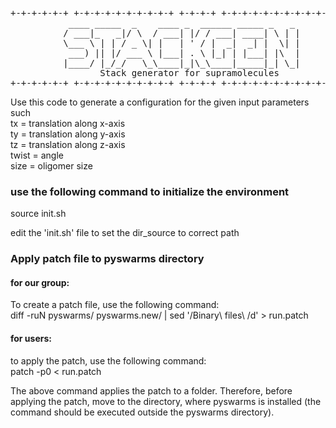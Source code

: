 <pre>
+-+-+-+-+-+ +-+-+-+-+-+-+-+-+-+ +-+-+-+ +-+-+-+-+-+-+-+-+-+-+-+-+-+-+
           ____ _____  _    ____ _  ______ _____ _   _
          / ___|_   _|/ \  / ___| |/ / ___| ____| \ | |
          \___ \ | | / _ \| |   | ' / |  _|  _| |  \| |
           ___) || |/ ___ \ |___| . \ |_| | |___| |\  |
          |____/ |_/_/   \_\____|_|\_\____|_____|_| \_|
                 Stack generator for supramolecules
+-+-+-+-+-+ +-+-+-+-+-+-+-+-+-+ +-+-+-+ +-+-+-+-+-+-+-+-+-+-+-+-+-+-+
</pre>

Use this code to generate a configuration for the given input parameters such <br />
tx = translation along x-axis <br />
ty = translation along y-axis <br />
tz = translation along z-axis <br />
twist = angle <br />
size = oligomer size 

### use the following command to initialize the environment 

source init.sh 

edit the 'init.sh' file to set the dir_source to correct path  


### Apply patch file to pyswarms directory 

#### for our group: 
To create a patch file, use the following command:  
diff -ruN pyswarms/ pyswarms.new/ | sed '/Binary\ files\ /d'   > run.patch

#### for users: 
to apply the patch, use the following command:  
patch -p0 < run.patch 

The above command applies the patch to a folder. Therefore, before applying the patch, move to the directory, where
pyswarms is installed (the command should be executed outside the pyswarms directory). 






